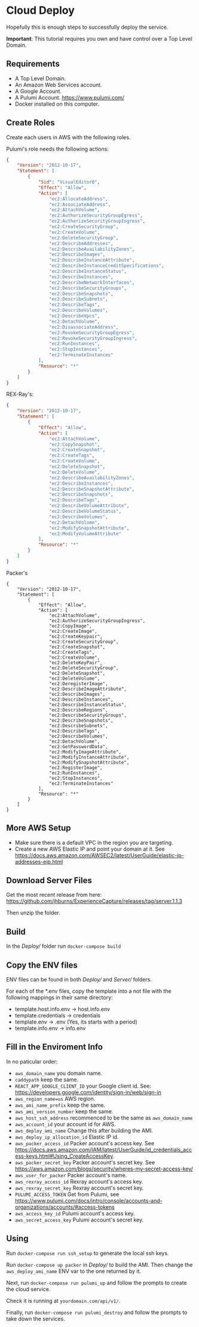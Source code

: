 # Cloud Deploy

Hopefully this is enough steps to successfully deploy the service. 

**Important**: This tutorial requires you own and have control over a Top Level Domain.

## Requirements

- A Top Level Domain.
- An Amazon Web Services account.
- A Google Account.
- A Pulumi Account. https://www.pulumi.com/
- Docker installed on this computer.

## Create Roles

Create each users in AWS with the following roles.

Pulumi's role needs the following actions:

```json
{
    "Version": "2012-10-17",
    "Statement": [
        {
            "Sid": "VisualEditor0",
            "Effect": "Allow",
            "Action": [
                "ec2:AllocateAddress",
                "ec2:AssociateAddress",
                "ec2:AttachVolume",
                "ec2:AuthorizeSecurityGroupEgress",
                "ec2:AuthorizeSecurityGroupIngress",
                "ec2:CreateSecurityGroup",
                "ec2:CreateVolume",
                "ec2:DeleteSecurityGroup",
                "ec2:DescribeAddresses",
                "ec2:DescribeAvailabilityZones",
                "ec2:DescribeImages",
                "ec2:DescribeInstanceAttribute",
                "ec2:DescribeInstanceCreditSpecifications",
                "ec2:DescribeInstanceStatus",
                "ec2:DescribeInstances",
                "ec2:DescribeNetworkInterfaces",
                "ec2:DescribeSecurityGroups",
                "ec2:DescribeSnapshots",
                "ec2:DescribeSubnets",
                "ec2:DescribeTags",
                "ec2:DescribeVolumes",
                "ec2:DescribeVpcs",
                "ec2:DetachVolume",
                "ec2:DisassociateAddress",
                "ec2:RevokeSecurityGroupEgress",
                "ec2:RevokeSecurityGroupIngress",
                "ec2:RunInstances",
                "ec2:StopInstances",
                "ec2:TerminateInstances"
            ],
            "Resource": "*"
        }
    ]
}
```

REX-Ray's:
```json
{
    "Version": "2012-10-17",
    "Statement": [
        {
            "Effect": "Allow",
            "Action": [
                "ec2:AttachVolume",
                "ec2:CopySnapshot",
                "ec2:CreateSnapshot",
                "ec2:CreateTags",
                "ec2:CreateVolume",
                "ec2:DeleteSnapshot",
                "ec2:DeleteVolume",
                "ec2:DescribeAvailabilityZones",
                "ec2:DescribeInstances",
                "ec2:DescribeSnapshotAttribute",
                "ec2:DescribeSnapshots",
                "ec2:DescribeTags",
                "ec2:DescribeVolumeAttribute",
                "ec2:DescribeVolumeStatus",
                "ec2:DescribeVolumes",
                "ec2:DetachVolume",
                "ec2:ModifySnapshotAttribute",
                "ec2:ModifyVolumeAttribute"
            ],
            "Resource": "*"
        }
    ]
}
```

Packer's
```
{
    "Version": "2012-10-17",
    "Statement": [
        {
            "Effect": "Allow",
            "Action": [
                "ec2:AttachVolume",
                "ec2:AuthorizeSecurityGroupIngress",
                "ec2:CopyImage",
                "ec2:CreateImage",
                "ec2:CreateKeypair",
                "ec2:CreateSecurityGroup",
                "ec2:CreateSnapshot",
                "ec2:CreateTags",
                "ec2:CreateVolume",
                "ec2:DeleteKeyPair",
                "ec2:DeleteSecurityGroup",
                "ec2:DeleteSnapshot",
                "ec2:DeleteVolume",
                "ec2:DeregisterImage",
                "ec2:DescribeImageAttribute",
                "ec2:DescribeImages",
                "ec2:DescribeInstances",
                "ec2:DescribeInstanceStatus",
                "ec2:DescribeRegions",
                "ec2:DescribeSecurityGroups",
                "ec2:DescribeSnapshots",
                "ec2:DescribeSubnets",
                "ec2:DescribeTags",
                "ec2:DescribeVolumes",
                "ec2:DetachVolume",
                "ec2:GetPasswordData",
                "ec2:ModifyImageAttribute",
                "ec2:ModifyInstanceAttribute",
                "ec2:ModifySnapshotAttribute",
                "ec2:RegisterImage",
                "ec2:RunInstances",
                "ec2:StopInstances",
                "ec2:TerminateInstances"
            ],
            "Resource": "*"
        }
    ]
}
```

## More AWS Setup

- Make sure there is a default VPC in the region you are targeting.
- Create a new AWS Elastic IP and point your domain at it. See https://docs.aws.amazon.com/AWSEC2/latest/UserGuide/elastic-ip-addresses-eip.html

## Download Server Files

Get the most recent release from here: https://github.com/jhburns/ExperienceCapture/releases/tag/server.1.1.3

Then unzip the folder. 

## Build

In the *Deploy/* folder run	`docker-compose build`

## Copy the ENV files

ENV files can be found in both *Deploy/* and *Server/* folders.

For each of the *.env files, copy the template into a not file with the following mappings in their same directory:
- template.host.info.env -> host.info.env
- template.credentials -> credentials
- template.env -> .env (Yes, its starts with a period)
- template.info.env -> info.env

## Fill in the Enviroment Info

In no paticular order:
- `aws_domain_name` you domain name.
- `caddypath` keep the same.
- `REACT_APP_GOOGLE_CLIENT_ID` your Google client id. See: https://developers.google.com/identity/sign-in/web/sign-in
- `aws_region_name=us` AWS region.
- `aws_ami_name_prefix` keep the same.
- `aws_ami_version_number` keep the same.
- `aws_host_ssh_address` recommenced to be the same as `aws_domain_name` 
- `aws_account_id` your account id for AWS.
- `aws_deploy_ami_name` Change this after building the AMI.
- `aws_deploy_ip_allocation_id` Elastic IP id.
- `aws_packer_access_id` Packer account's access key. See https://docs.aws.amazon.com/IAM/latest/UserGuide/id_credentials_access-keys.html#Using_CreateAccessKey.
- `aws_packer_secret_key` Packer account's secret key. See https://aws.amazon.com/blogs/security/wheres-my-secret-access-key/
- `aws_user_for_packer` Packer account's name.
- `aws_rexray_access_id` Rexray account's access key.
- `aws_rexray_secret_key` Rexray account's secret key.
- `PULUMI_ACCESS_TOKEN` Get from Pulumi, see https://www.pulumi.com/docs/intro/console/accounts-and-organizations/accounts/#access-tokens
- `aws_access_key_id` Pulumi account's access key.
- `aws_secret_access_key` Pulumi account's secret key.

## Using

Run `docker-compose run ssh_setup` to generate the local ssh keys. 

Run `docker-compose up packer` in *Deploy/* to build the AMI. Then change the `aws_deploy_ami_name` ENV var to the
one returned by it.

Next, run `docker-compose run pulumi_up` and follow the prompts to create the cloud service.

Check it is running at `yourdomain.com/api/v1/`.

Finally, run `docker-compose run pulumi_destroy` and follow the prompts to take down the services. 